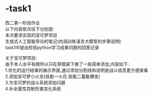 # -task1
西二第一阶段作业  
以下内容依次往下分别是:  
本次要求实现的宝可梦项目  
生成式人工智能导论的笔记(内涵训练语言大模型的步骤说明)  
task1中提出检验python学习成果问题的回答记录  

  
关于宝可梦项目:  
由于本人水平有限所以只在原框架下做了一些简单添加,内容如下:  
1.优化的运行结果的展示界面,通过添加分割线和说明是战斗信息更方便查看  
2.添加宝可梦小火龙(技能一火花  技能二蓄能爆发)  
3.为宝可梦的战斗系统添加闪避  
4.补全属性克制伤害变化系统





